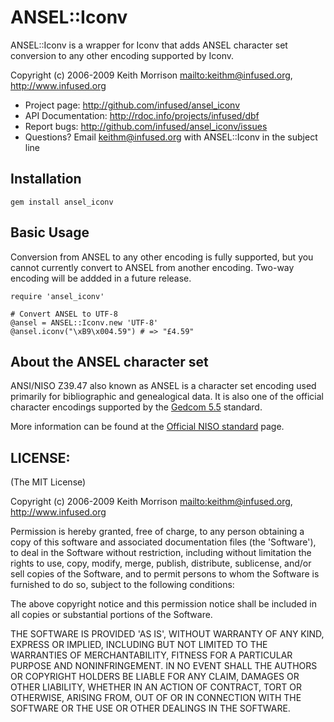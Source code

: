 # ANSEL::Iconv

ANSEL::Iconv is a wrapper for Iconv that adds ANSEL character set conversion to
any other encoding supported by Iconv.

Copyright (c) 2006-2009 Keith Morrison <mailto:keithm@infused.org>, <http://www.infused.org>

* Project page: <http://github.com/infused/ansel_iconv>
* API Documentation: <http://rdoc.info/projects/infused/dbf>
* Report bugs: <http://github.com/infused/ansel_iconv/issues>
* Questions? Email [keithm@infused.org](mailto:keithm@infused.org?subject=ANSEL::Iconv)
  with ANSEL::Iconv in the subject line

## Installation

    gem install ansel_iconv
    
## Basic Usage

Conversion from ANSEL to any other encoding is fully supported, but you cannot 
currently convert to ANSEL from another encoding. Two-way encoding will be addded
in a future release.
    
    require 'ansel_iconv'
    
    # Convert ANSEL to UTF-8
    @ansel = ANSEL::Iconv.new 'UTF-8'
    @ansel.iconv("\xB9\x004.59") # => "£4.59" 
  
## About the ANSEL character set

ANSI/NISO Z39.47 also known as ANSEL is a character set encoding used 
primarily for bibliographic and genealogical data. It is also one of the 
official character encodings supported by the
[Gedcom 5.5](http://homepages.rootsweb.ancestry.com/~pmcbride/gedcom/55gctoc.htm)
standard. 

More information can be found at the
[Official NISO standard](http://www.niso.org/kst/reports/standards?step=2&gid%3Austring%3Aiso-8859-1=&project_key%3Austring%3Aiso-8859-1=0b5d2bd7b690b60fcc75cde9256ed9f9e526e531)
page.

## LICENSE:

(The MIT License)

Copyright (c) 2006-2009 Keith Morrison <mailto:keithm@infused.org>, <http://www.infused.org>

Permission is hereby granted, free of charge, to any person obtaining
a copy of this software and associated documentation files (the
'Software'), to deal in the Software without restriction, including
without limitation the rights to use, copy, modify, merge, publish,
distribute, sublicense, and/or sell copies of the Software, and to
permit persons to whom the Software is furnished to do so, subject to
the following conditions:

The above copyright notice and this permission notice shall be
included in all copies or substantial portions of the Software.

THE SOFTWARE IS PROVIDED 'AS IS', WITHOUT WARRANTY OF ANY KIND,
EXPRESS OR IMPLIED, INCLUDING BUT NOT LIMITED TO THE WARRANTIES OF
MERCHANTABILITY, FITNESS FOR A PARTICULAR PURPOSE AND NONINFRINGEMENT.
IN NO EVENT SHALL THE AUTHORS OR COPYRIGHT HOLDERS BE LIABLE FOR ANY
CLAIM, DAMAGES OR OTHER LIABILITY, WHETHER IN AN ACTION OF CONTRACT,
TORT OR OTHERWISE, ARISING FROM, OUT OF OR IN CONNECTION WITH THE
SOFTWARE OR THE USE OR OTHER DEALINGS IN THE SOFTWARE.
